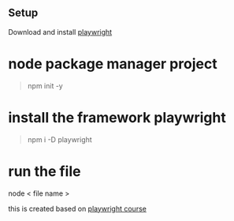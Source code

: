## Setup
Download and install [playwright](https://playwright.dev/)

# node package manager project
> npm init -y

# install the framework playwright
> npm i -D playwright

# run the file
node < file name >

this is created based on [playwright course](https://testautomationu.applitools.com/js-playwright-tutorial/)
